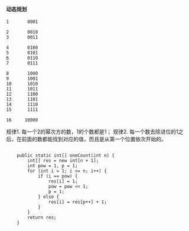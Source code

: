 #### 动态规划
    
    1       0001
    
    2       0010
    3       0011
    
    4       0100
    5       0101
    6       0110
    7       0111
    
    8       1000
    9       1001
    10      1010
    11      1011
    12      1100
    13      1101
    14      1110
    15      1111
    
    16     10000
    
规律1. 每一个2的幂次方的数，1的个数都是1；
规律2. 每一个数去除进位的1之后，在前面的数都能找到对应的值，而且是从第一个位置依次开始的。

```

    public static int[] oneCount(int n) {
        int[] res = new int[n + 1];
        int pow = 1, p = 1;
        for (int i = 1; i <= n; i++) {
            if (i == pow) {
                res[i] = 1;
                pow = pow << 1;
                p = 1;
            } else {
                res[i] = res[p++] + 1;
            }
        }
        return res;
    }

```
    